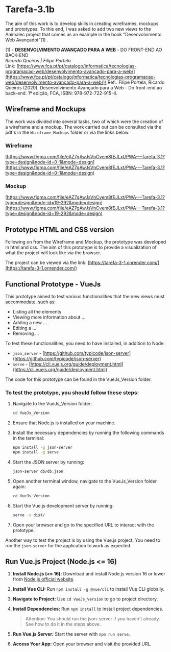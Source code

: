 # Tarefa-3.1b

The aim of this work is to develop skills in creating wireframes, mockups and prototypes. To this end, I was asked to add two new views to the Animalec project that comes as an example in the book "Desenvolvimento Web Avançadot"(1) .

(1) - **DESENVOLVIMENTO AVANÇADO PARA A WEB** - DO FRONT-END AO BACK-END\
 _Ricardo Queirós | Filipe Portela_\
Link: [https://www.fca.pt/pt/catalogo/informatica/tecnologias-programacao-web/desenvolvimento-avancado-para-a-web/](https://www.fca.pt/pt/catalogo/informatica/tecnologias-programacao-web/desenvolvimento-avancado-para-a-web/)\
Ref:. Filipe Portela, Ricardo Queirós (2020). Desenvolvimento Avançado para a Web - Do front-end ao back-end. 1ª edição, FCA, ISBN: 978-972-722-915-4.

## Wireframe and Mockups

The work was divided into several tasks, two of which were the creation of a wireframe and a mockup. The work carried out can be consulted via the pdf's in the `Wireframe_Mockups` folder or via the links below.

### Wireframe

[https://www.figma.com/file/eAZ7gAwJsVnCvem8fEJLxt/PWA---Tarefa-3.1?type=design&node-id=0-1&mode=design](https://www.figma.com/file/eAZ7gAwJsVnCvem8fEJLxt/PWA---Tarefa-3.1?type=design&node-id=0-1&mode=design)

### Mockup

[https://www.figma.com/file/eAZ7gAwJsVnCvem8fEJLxt/PWA---Tarefa-3.1?type=design&node-id=19-292&mode=design](https://www.figma.com/file/eAZ7gAwJsVnCvem8fEJLxt/PWA---Tarefa-3.1?type=design&node-id=19-292&mode=design)

## Prototype HTML and CSS version

Following on from the Wireframe and Mockup, the prototype was developed in html and css. The aim of this prototype is to provide a visualization of what the project will look like via the browser.

The project can be viewed via the link: [https://tarefa-3-1.onrender.com/](https://tarefa-3-1.onrender.com/)

## Functional Prototype - VueJs

This prototype aimed to test various functionalities that the new views must accommodate, such as:

- Listing all the elements
- Viewing more information about ...
- Adding a new ...
- Editing a ...
- Removing ...

To test these functionalities, you need to have installed, in addition to Node:

- `json_server` - [https://github.com/typicode/json-server](https://github.com/typicode/json-server)
- `serve` - [https://cli.vuejs.org/guide/deployment.html](https://cli.vuejs.org/guide/deployment.html)

The code for this prototype can be found in the VueJs_Version folder.

### To test the prototype, you should follow these steps:

1. Navigate to the VueJs_Version folder:

    ```bash
    cd VueJs_Version
    ```

2. Ensure that Node.js is installed on your machine.

3. Install the necessary dependencies by running the following commands in the
   terminal:

    ```bash
    npm install -g json-server
    npm install -g serve
    ```

4. Start the JSON server by running:

    ```bash
    json-server db/db.json
    ```

5. Open another terminal window, navigate to the VueJs_Version folder again:

    ```bash
    cd VueJs_Version
    ```
6. Start the Vue.js development server by running:
   
    ```bash
    serve -s dist/
    ```
7. Open your browser and go to the specified URL to interact with the prototype.

Another way to test the project is by using the Vue.js project. You need to run 
the `json-server` for the application to work as expected.

## Run Vue.js Project (Node.js <= 16)

1. **Install Node.js (<= 16):**
   Download and install Node.js version 16 or lower from [Node.js official website](https://nodejs.org/).

2. **Install Vue CLI:**
   Run `npm install -g @vue/cli` to install Vue CLI globally.

3. **Navigate to Project:**
   Use `cd VueJs_Version` to go to project directory.

4. **Install Dependencies:**
   Run `npm install` to install project dependencies.

    > Attention: You should run the json-server if you haven't already. See how to do it in the steps above.

5. **Run Vue.js Server:**
   Start the server with `npm run serve`.

6. **Access Your App:**
   Open your browser and visit the provided URL.

